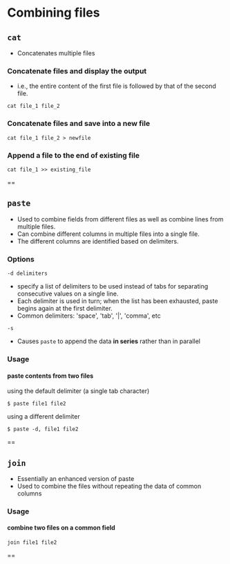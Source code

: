 # Combining files

## `cat`
- Concatenates multiple files

### Concatenate files and display the output
- i.e., the  entire content of the first file is followed by that of the second file.
```
cat file_1 file_2 
```

### Concatenate files and save into a new file
```
cat file_1 file_2 > newfile   
```

### Append a file to the end of existing file
```
cat file_1 >> existing_file    
```

==

## `paste`
- Used to combine fields from different files as well as combine lines from multiple files. 
- Can combine different columns in multiple files into a single file.
- The different columns are identified based on delimiters.

### Options

`-d delimiters`
- specify a list of delimiters to be used instead of tabs for separating consecutive values on a single line.
- Each delimiter is used in turn; when the list has been exhausted, paste begins again at the first delimiter.
- Common delimiters: 'space', 'tab', '|', 'comma', etc

`-s`
- Causes `paste` to append the data **in series** rather than in parallel

### Usage

#### paste contents from two files
using the default delimiter (a single tab character)
```
$ paste file1 file2
```

using a different delimiter
```
$ paste -d, file1 file2
```

==

## `join`

- Essentially an enhanced version of paste
- Used to combine the files without repeating the data of common columns

### Usage

#### combine two files on a common field
```
join file1 file2
```

==


